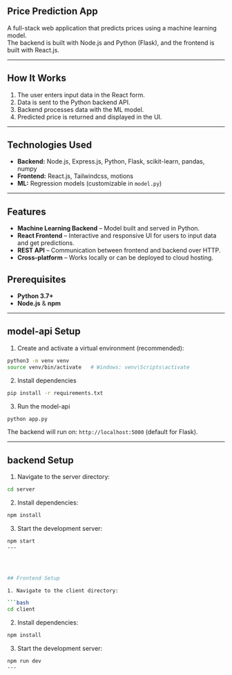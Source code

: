 ## Price Prediction App

A full-stack web application that predicts prices using a machine learning model.  
The backend is built with Node.js and Python (Flask), and the frontend is built with React.js.

---
## How It Works

1. The user enters input data in the React form.
2. Data is sent to the Python backend API.
3. Backend processes data with the ML model.
4. Predicted price is returned and displayed in the UI.

---

 ## Technologies Used

* **Backend:** Node.js, Express.js, Python, Flask, scikit-learn, pandas, numpy
* **Frontend:** React.js, Tailwindcss, motions
* **ML:** Regression models (customizable in `model.py`)

---


## Features

- **Machine Learning Backend** – Model built and served in Python.
- **React Frontend** – Interactive and responsive UI for users to input data and get predictions.
- **REST API** – Communication between frontend and backend over HTTP.
- **Cross-platform** – Works locally or can be deployed to cloud hosting.



## Prerequisites

- **Python 3.7+**
- **Node.js** & **npm**

---

## model-api Setup

1. Create and activate a virtual environment (recommended):

```bash
python3 -m venv venv
source venv/bin/activate   # Windows: venv\Scripts\activate
````

2. Install dependencies

```bash
pip install -r requirements.txt
```

3. Run the model-api

```bash
python app.py
```

The backend will run on:
`http://localhost:5000` (default for Flask).

---
## backend Setup

1. Navigate to the server directory:

```bash
cd server
```

2. Install dependencies:

```bash
npm install
```

3. Start the development server:

```bash
npm start
---




## Frontend Setup

1. Navigate to the client directory:

```bash
cd client
```

2. Install dependencies:

```bash
npm install
```

3. Start the development server:

```bash
npm run dev
---


